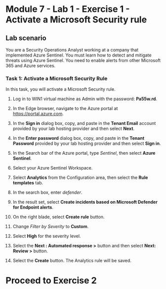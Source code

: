 # Module 7 - Lab 1 - Exercise 1 - Activate a Microsoft Security rule

## Lab scenario

You are a Security Operations Analyst working at a company that implemented Azure Sentinel. You must learn how to detect and mitigate threats using Azure Sentinel.  You need to enable alerts from other Microsoft 365 and Azure services.  

### Task 1: Activate a Microsoft Security Rule

In this task, you will activate a Microsoft Security rule.

1. Log in to WIN1 virtual machine as Admin with the password: **Pa55w.rd**.  

2. In the Edge browser, navigate to the Azure portal at https://portal.azure.com.

3. In the **Sign in** dialog box, copy, and paste in the **Tenant Email** account provided by your lab hosting provider and then select **Next**.

4. In the **Enter password** dialog box, copy, and paste in the **Tenant Password** provided by your lab hosting provider and then select **Sign in**.

5. In the Search bar of the Azure portal, type *Sentinel*, then select **Azure Sentinel**.

6. Select your Azure Sentinel Workspace.

7. Select **Analytics** from the Configuration area, then select the **Rule templates** tab.

8. In the search box, enter *defender*.

9. In the result set, select **Create incidents based on Microsoft Defender for Endpoint alerts**. 

10. On the right blade, select **Create rule** button.

11. Change *Filter by Severity* to **Custom**.

12. Select **High** for the severity level.

13. Select the **Next : Automated response >** button and then select **Next: Review >** button.

14. Select the **Create** button.  The Analytics rule will be saved.

# Proceed to Exercise 2
